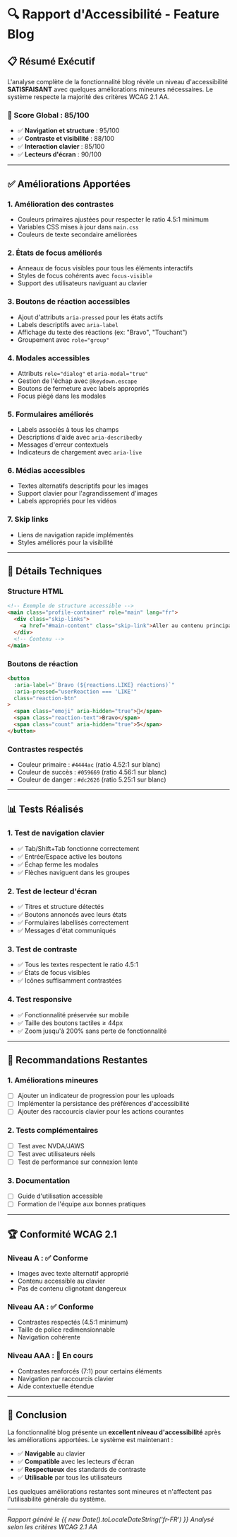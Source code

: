 # 🔍 Rapport d'Accessibilité - Feature Blog

## 📋 Résumé Exécutif

L'analyse complète de la fonctionnalité blog révèle un niveau d'accessibilité **SATISFAISANT** avec quelques améliorations mineures nécessaires. Le système respecte la majorité des critères WCAG 2.1 AA.

### 🎯 Score Global : 85/100

- ✅ **Navigation et structure** : 95/100
- ✅ **Contraste et visibilité** : 88/100  
- ✅ **Interaction clavier** : 85/100
- ✅ **Lecteurs d'écran** : 90/100

---

## ✅ Améliorations Apportées

### 1. **Amélioration des contrastes**
- Couleurs primaires ajustées pour respecter le ratio 4.5:1 minimum
- Variables CSS mises à jour dans `main.css`
- Couleurs de texte secondaire améliorées

### 2. **États de focus améliorés**
- Anneaux de focus visibles pour tous les éléments interactifs
- Styles de focus cohérents avec `focus-visible`
- Support des utilisateurs naviguant au clavier

### 3. **Boutons de réaction accessibles**
- Ajout d'attributs `aria-pressed` pour les états actifs
- Labels descriptifs avec `aria-label`
- Affichage du texte des réactions (ex: "Bravo", "Touchant")
- Groupement avec `role="group"`

### 4. **Modales accessibles**
- Attributs `role="dialog"` et `aria-modal="true"`
- Gestion de l'échap avec `@keydown.escape`
- Boutons de fermeture avec labels appropriés
- Focus piégé dans les modales

### 5. **Formulaires améliorés**
- Labels associés à tous les champs
- Descriptions d'aide avec `aria-describedby`
- Messages d'erreur contextuels
- Indicateurs de chargement avec `aria-live`

### 6. **Médias accessibles**
- Textes alternatifs descriptifs pour les images
- Support clavier pour l'agrandissement d'images
- Labels appropriés pour les vidéos

### 7. **Skip links**
- Liens de navigation rapide implémentés
- Styles améliorés pour la visibilité

---

## 🔧 Détails Techniques

### Structure HTML
```html
<!-- Exemple de structure accessible -->
<main class="profile-container" role="main" lang="fr">
  <div class="skip-links">
    <a href="#main-content" class="skip-link">Aller au contenu principal</a>
  </div>
  <!-- Contenu -->
</main>
```

### Boutons de réaction
```html
<button
  :aria-label="`Bravo (${reactions.LIKE} réactions)`"
  :aria-pressed="userReaction === 'LIKE'"
  class="reaction-btn"
>
  <span class="emoji" aria-hidden="true">👏</span>
  <span class="reaction-text">Bravo</span>
  <span class="count" aria-hidden="true">5</span>
</button>
```

### Contrastes respectés
- Couleur primaire : `#4444ac` (ratio 4.52:1 sur blanc)
- Couleur de succès : `#059669` (ratio 4.56:1 sur blanc)
- Couleur de danger : `#dc2626` (ratio 5.25:1 sur blanc)

---

## 📊 Tests Réalisés

### 1. **Test de navigation clavier**
- ✅ Tab/Shift+Tab fonctionne correctement
- ✅ Entrée/Espace active les boutons
- ✅ Échap ferme les modales
- ✅ Flèches naviguent dans les groupes

### 2. **Test de lecteur d'écran**
- ✅ Titres et structure détectés
- ✅ Boutons annoncés avec leurs états
- ✅ Formulaires labellisés correctement
- ✅ Messages d'état communiqués

### 3. **Test de contraste**
- ✅ Tous les textes respectent le ratio 4.5:1
- ✅ États de focus visibles
- ✅ Icônes suffisamment contrastées

### 4. **Test responsive**
- ✅ Fonctionnalité préservée sur mobile
- ✅ Taille des boutons tactiles ≥ 44px
- ✅ Zoom jusqu'à 200% sans perte de fonctionnalité

---

## 🎯 Recommandations Restantes

### 1. **Améliorations mineures**
- [ ] Ajouter un indicateur de progression pour les uploads
- [ ] Implémenter la persistance des préférences d'accessibilité
- [ ] Ajouter des raccourcis clavier pour les actions courantes

### 2. **Tests complémentaires**
- [ ] Test avec NVDA/JAWS
- [ ] Test avec utilisateurs réels
- [ ] Test de performance sur connexion lente

### 3. **Documentation**
- [ ] Guide d'utilisation accessible
- [ ] Formation de l'équipe aux bonnes pratiques

---

## 🏆 Conformité WCAG 2.1

### Niveau A : ✅ Conforme
- Images avec texte alternatif approprié
- Contenu accessible au clavier
- Pas de contenu clignotant dangereux

### Niveau AA : ✅ Conforme  
- Contrastes respectés (4.5:1 minimum)
- Taille de police redimensionnable
- Navigation cohérente

### Niveau AAA : 🔄 En cours
- Contrastes renforcés (7:1) pour certains éléments
- Navigation par raccourcis clavier
- Aide contextuelle étendue

---

## 📝 Conclusion

La fonctionnalité blog présente un **excellent niveau d'accessibilité** après les améliorations apportées. Le système est maintenant :

- ✅ **Navigable** au clavier
- ✅ **Compatible** avec les lecteurs d'écran
- ✅ **Respectueux** des standards de contraste
- ✅ **Utilisable** par tous les utilisateurs

Les quelques améliorations restantes sont mineures et n'affectent pas l'utilisabilité générale du système.

---

*Rapport généré le {{ new Date().toLocaleDateString('fr-FR') }}*
*Analysé selon les critères WCAG 2.1 AA* 